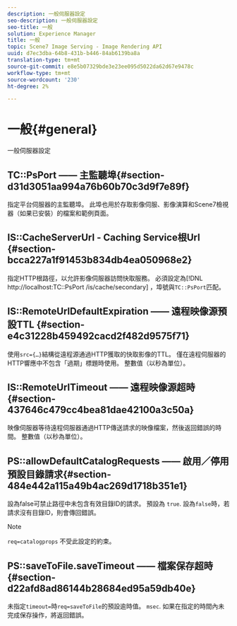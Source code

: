 ```yaml
---
description: 一般伺服器設定
seo-description: 一般伺服器設定
seo-title: 一般
solution: Experience Manager
title: 一般
topic: Scene7 Image Serving - Image Rendering API
uuid: d7ec3dba-64b8-431b-b446-84ab6139ba8a
translation-type: tm+mt
source-git-commit: e8e5b07329bde3e23ee095d5022da62d67e9478c
workflow-type: tm+mt
source-wordcount: '230'
ht-degree: 2%

---
```



# 一般{#general}

一般伺服器設定

## TC::PsPort —— 主監聽埠{#section-d31d3051aa994a76b60b70c3d9f7e89f}

指定平台伺服器的主監聽埠。 此埠也用於存取影像伺服、影像演算和Scene7檢視器（如果已安裝）的檔案和範例頁面。

## IS::CacheServerUrl - Caching Service根Url {#section-bcca227a1f91453b834db4ea050968e2}

指定HTTP根路徑，以允許影像伺服器訪問快取服務。 必須設定為[!DNL http://localhost:TC::PsPort /is/cache/secondary] ，埠號與`TC::PsPort`匹配。

## IS::RemoteUrlDefaultExpiration —— 遠程映像源預設TTL {#section-e4c31228b459492cacd2f482d9575f71}

使用`src={…}`結構從遠程源通過HTTP獲取的快取影像的TTL。 僅在遠程伺服器的HTTP響應中不包含「過期」標題時使用。 整數值（以秒為單位）。

## IS::RemoteUrlTimeout —— 遠程映像源超時{#section-437646c479cc4bea81dae42100a3c50a}

映像伺服器等待遠程伺服器通過HTTP傳送請求的映像檔案，然後返回錯誤的時間。 整數值（以秒為單位）。

## PS::allowDefaultCatalogRequests —— 啟用／停用預設目錄請求{#section-484e442a115a49b4ac269d1718b351e1}

設為false可禁止路徑中未包含有效目錄ID的請求。 預設為 `true`. 設為`false`時，若請求沒有目錄ID，則會傳回錯誤。

>[!NOTE]
>
>`req=catalogprops` 不受此設定的約束。

## PS::saveToFile.saveTimeout —— 檔案保存超時{#section-d22afd8ad86144b28684ed95a59db40e}

未指定`timeout=`時`req=saveToFile`的預設逾時值。 `msec`. 如果在指定的時間內未完成保存操作，將返回錯誤。
